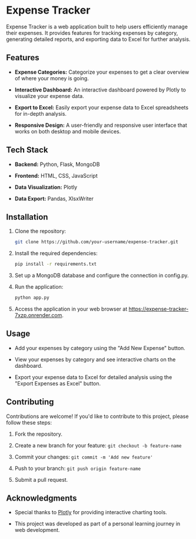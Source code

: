 # Expense Tracker

Expense Tracker is a web application built to help users efficiently manage their expenses. It provides features for tracking expenses by category, generating detailed reports, and exporting data to Excel for further analysis.

## Features

- **Expense Categories:** Categorize your expenses to get a clear overview of where your money is going.

- **Interactive Dashboard:** An interactive dashboard powered by Plotly to visualize your expense data.

- **Export to Excel:** Easily export your expense data to Excel spreadsheets for in-depth analysis.

- **Responsive Design:** A user-friendly and responsive user interface that works on both desktop and mobile devices.

## Tech Stack

- **Backend:** Python, Flask, MongoDB

- **Frontend:** HTML, CSS, JavaScript

- **Data Visualization:** Plotly

- **Data Export:** Pandas, XlsxWriter

## Installation

1. Clone the repository:

   ```bash
   git clone https://github.com/your-username/expense-tracker.git
2. Install the required dependencies:
   ```bash
   pip install -r requirements.txt    
3. Set up a MongoDB database and configure the connection in config.py.

4. Run the application:
   ```bash
   python app.py
5. Access the application in your web browser at https://expense-tracker-7xzp.onrender.com.

## Usage

- Add your expenses by category using the "Add New Expense" button.

- View your expenses by category and see interactive charts on the dashboard.

- Export your expense data to Excel for detailed analysis using the "Export Expenses as Excel" button.

## Contributing

Contributions are welcome! If you'd like to contribute to this project, please follow these steps:

1. Fork the repository.

2. Create a new branch for your feature: `git checkout -b feature-name`

3. Commit your changes: `git commit -m 'Add new feature'`

4. Push to your branch: `git push origin feature-name`

5. Submit a pull request.


## Acknowledgments

- Special thanks to [Plotly](https://plotly.com/) for providing interactive charting tools.

- This project was developed as part of a personal learning journey in web development.
 

